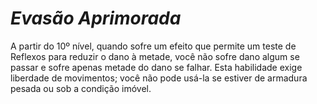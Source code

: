# *Evasão Aprimorada*

A partir do 10º nível, quando sofre um efeito que permite um teste de Reflexos para reduzir o dano à metade, você não sofre dano algum se passar e sofre apenas metade do dano se falhar. Esta habilidade exige liberdade de movimentos; você não pode usá-la se estiver de armadura pesada ou sob a condição imóvel.